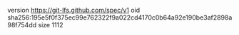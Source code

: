 version https://git-lfs.github.com/spec/v1
oid sha256:195e5f0f375ec99e762322f9a022cd4170c0b64a92e190be3af2898a98f754dd
size 1112
